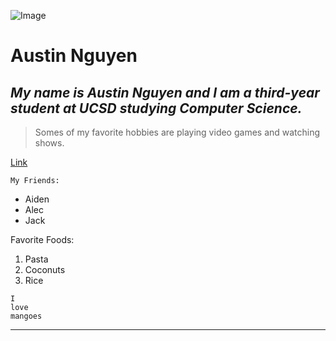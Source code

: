 ![Image](https://i.natgeofe.com/k/75ac774d-e6c7-44fa-b787-d0e20742f797/giant-panda-eating_3x2.jpg)
# **Austin Nguyen**
## *My name is Austin Nguyen and I am a third-year student at UCSD studying Computer Science.*
> Somes of my favorite hobbies are playing video games and watching shows.

[Link](https://www.chess.com/home)

`My Friends:`
* Aiden
* Alec
* Jack

Favorite Foods:
1. Pasta
2. Coconuts
3. Rice

```
I
love 
mangoes
```

___

